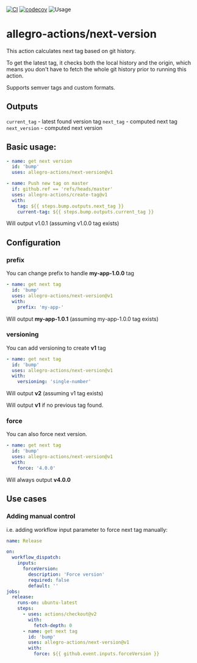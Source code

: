 [![CI](https://github.com/allegro-actions/next-version/actions/workflows/ci.yml/badge.svg)](https://github.com/allegro-actions/next-version/actions/workflows/ci.yml)
[![codecov](https://codecov.io/gh/allegro-actions/next-version/branch/main/graph/badge.svg?token=YJ3Z8ZKL2F)](https://codecov.io/gh/allegro-actions/next-version)
![Usage](https://shields.gh-stats.app/badge?action=allegro-actions/next-version)

# allegro-actions/next-version

This action calculates next tag based on git history.

To get the latest tag, it checks both the local history and the origin, which means you don't have to fetch the whole git history prior to running this action.

Supports semver tags and custom formats.

## Outputs

`current_tag` - latest found version tag
`next_tag` - computed next tag
`next_version` - computed next version

## Basic usage:

```yaml
- name: get next version
  id: 'bump'
  uses: allegro-actions/next-version@v1

- name: Push new tag on master
  if: github.ref == 'refs/heads/master'
  uses: allegro-actions/create-tag@v1
  with:
    tag: ${{ steps.bump.outputs.next_tag }}
    current-tag: ${{ steps.bump.outputs.current_tag }}
  ```

Will output v1.0.1 (assuming v1.0.0 tag exists)

## Configuration

### prefix

You can change prefix to handle **my-app-1.0.0** tag

```yaml
- name: get next tag
  id: 'bump'
  uses: allegro-actions/next-version@v1
  with:
    prefix: 'my-app-'
  ```

Will output **my-app-1.0.1** (assuming my-app-1.0.0 tag exists)

### versioning

You can add versioning to create **v1** tag

```yaml
- name: get next tag
  id: 'bump'
  uses: allegro-actions/next-version@v1
  with:
    versioning: 'single-number'
  ```

Will output **v2** (assuming v1 tag exists)

Will output **v1** if no previous tag found.

### force

You can also force next version.

```yaml
- name: get next tag
  id: 'bump'
  uses: allegro-actions/next-version@v1
  with:
    force: '4.0.0'
  ```

Will always output **v4.0.0**

## Use cases

### Adding manual control

i.e. adding workflow input parameter to force next tag manually:

```yaml
name: Release

on:
  workflow_dispatch:
    inputs:
      forceVersion:
        description: 'Force version'
        required: false
        default: ''
jobs:
  release:
    runs-on: ubuntu-latest
    steps:
      - uses: actions/checkout@v2
        with:
          fetch-depth: 0
      - name: get next tag
        id: 'bump'
        uses: allegro-actions/next-version@v1
        with:
          force: ${{ github.event.inputs.forceVersion }}
  ```
